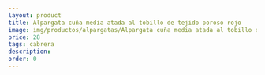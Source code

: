 ```yaml
---
layout: product
title: Alpargata cuña media atada al tobillo de tejido poroso rojo 
image: img/productos/alpargatas/Alpargata cuña media atada al tobillo de tejido poroso rojo =28=cabrera.webp
price: 28
tags: cabrera
description: 
order: 0
---
```

